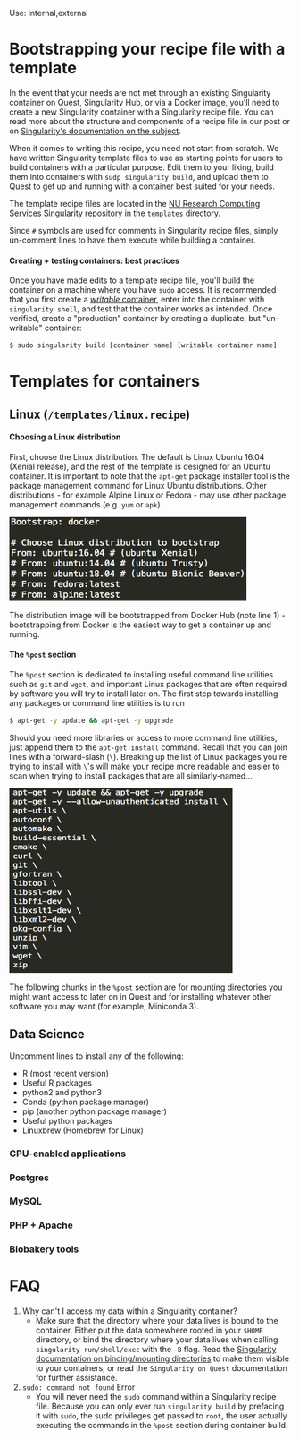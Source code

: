 Use: internal,external

# Bootstrapping your recipe file with a template
In the event that your needs are not met through an existing Singularity container on Quest, Singularity Hub, or via a Docker image, you'll need to create a new Singularity container with a Singularity recipe file. You can read more about the structure and components of a recipe file in our post or on [Singularity's documentation on the subject](http://singularity.lbl.gov/docs-recipes).

When it comes to writing this recipe, you need not start from scratch. We have written Singularity template files to use as starting points for users to build containers with a particular purpose. Edit them to your liking, build them into containers with `sudp singularity build`, and upload them to Quest to get up and running with a container best suited for your needs.

The template recipe files are located in the [NU Research Computing Services Singularity repository](https://github.com/ffineis/nurcs-singularity) in the `templates` directory.

Since `#` symbols are used for comments in Singularity recipe files, simply un-comment lines to have them execute while building a container.

#### Creating + testing containers: best practices
Once you have made edits to a template recipe file, you'll build the container on a machine where you have `sudo` access. It is recommended that you first create a [*writable* container](https://singularity.lbl.gov/docs-build-container#--writable), enter into the container with `singularity shell`, and test that the container works as intended. Once verified, create a "production" container by creating a duplicate, but "un-writable" container:

```bash
$ sudo singularity build [container name] [writable container name]
```


# Templates for containers

## Linux (`/templates/linux.recipe`)

#### Choosing a Linux distribution
First, choose the Linux distribution. The default is Linux Ubuntu 16.04 (Xenial release), and the rest of the template is designed for an Ubuntu container. It is important to note that the `apt-get` package installer tool is the package management command for Linux Ubuntu distributions. Other distributions - for example Alpine Linux or Fedora - may use other package management commands (e.g. `yum` or `apk`).

<img src="img/linux_distro_choice.png" width="425px" height="150px">

The distribution image will be bootstrapped from Docker Hub (note line 1) - bootstrapping from Docker is the easiest way to get a container up and running.

#### The `%post` section
The `%post` section is dedicated to installing useful command line utilities such as `git` and `wget`, and important Linux packages that are often required by software you will try to install later on. The first step towards installing any packages or command line utilities is to run

```bash
$ apt-get -y update && apt-get -y upgrade
```

Should you need more libraries or access to more command line utilities, just append them to the `apt-get install` command. Recall that you can join lines with a forward-slash (`\`). Breaking up the list of Linux packages you're trying to install with `\`'s will make your recipe more readable and easier to scan when trying to install packages that are all similarly-named...

<img src="img/apt_get_install.png" width="400px" height="330px">

The following chunks in the `%post` section are for mounting directories you might want access to later on in Quest and for installing whatever other software you may want (for example, Miniconda 3).


## Data Science

Uncomment lines to install any of the following:
- R (most recent version)
- Useful R packages
- python2 and python3
- Conda (python package manager)
- pip (another python package manager)
- Useful python packages
- Linuxbrew (Homebrew for Linux)

### GPU-enabled applications

### Postgres

### MySQL

### PHP + Apache

### Biobakery tools


# FAQ
1. Why can't I access my data within a Singularity container?
    - Make sure that the directory where your data lives is bound to the container. Either put the data somewhere rooted in your `$HOME` directory, or bind the directory where your data lives when calling `singularity run/shell/exec` with the `-B` flag. Read the [Singularity documentation on binding/mounting directories](http://singularity.lbl.gov/docs-mount) to make them visible to your containers, or read the `Singularity on Quest` documentation for further assistance.
2. `sudo: command not found` Error
    - You will never need the `sudo` command within a Singularity recipe file. Because you can only ever run `singularity build` by prefacing it with `sudo`, the sudo privileges get passed to `root`, the user actually executing the commands in the `%post` section during container build.
